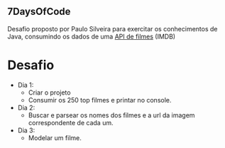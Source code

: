## 7DaysOfCode

Desafio proposto por Paulo Silveira para exercitar os conhecimentos de Java, consumindo os dados de uma [API de filmes](https://imdb-api.com/) (IMDB)

# Desafio

- Dia 1:  
	- Criar o projeto  
	- Consumir os 250 top filmes e printar no console. 
- Dia 2:
	- Buscar e parsear os nomes dos filmes e a url da imagem correspondente de cada um. 
- Dia 3:  
	- Modelar um filme.
	